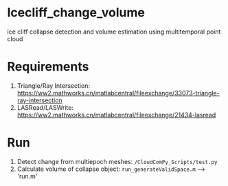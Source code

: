 # Icecliff_change_volume
 ice cliff collapse detection and volume estimation using multitemporal point cloud

# Requirements
1. Triangle/Ray Intersection: https://ww2.mathworks.cn/matlabcentral/fileexchange/33073-triangle-ray-intersection
2. LASRead/LASWrite: https://ww2.mathworks.cn/matlabcentral/fileexchange/21434-lasread

# Run
1. Detect change from multiepoch meshes: `/CloudComPy_Scripts/test.py`
2. Calculate volume of collapse object:  `run_generateValidSpace.m` --> 'run.m'